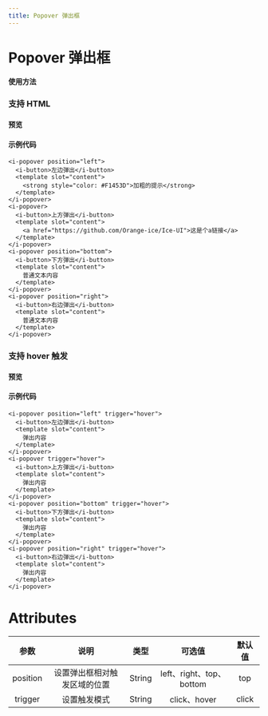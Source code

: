 ```yaml
---
title: Popover 弹出框
---
```

# Popover 弹出框

**使用方法**

### 支持 HTML

#### 预览

<ClientOnly>
<popover-demo-1></popover-demo-1>
</ClientOnly>

#### 示例代码

```vue
<i-popover position="left">
  <i-button>左边弹出</i-button>
  <template slot="content">
    <strong style="color: #F1453D">加粗的提示</strong>
  </template>
</i-popover>
<i-popover>
  <i-button>上方弹出</i-button>
  <template slot="content">
    <a href="https://github.com/Orange-ice/Ice-UI">这是个a链接</a>
  </template>
</i-popover>
<i-popover position="bottom">
  <i-button>下方弹出</i-button>
  <template slot="content">
    普通文本内容
  </template>
</i-popover>
<i-popover position="right">
  <i-button>右边弹出</i-button>
  <template slot="content">
    普通文本内容
  </template>
</i-popover>
```

### 支持 hover 触发

#### 预览

<ClientOnly>
<popover-demo-2></popover-demo-2>
</ClientOnly>

#### 示例代码

```vue
<i-popover position="left" trigger="hover">
  <i-button>左边弹出</i-button>
  <template slot="content">
    弹出内容
  </template>
</i-popover>
<i-popover trigger="hover">
  <i-button>上方弹出</i-button>
  <template slot="content">
    弹出内容
  </template>
</i-popover>
<i-popover position="bottom" trigger="hover">
  <i-button>下方弹出</i-button>
  <template slot="content">
    弹出内容
  </template>
</i-popover>
<i-popover position="right" trigger="hover">
  <i-button>右边弹出</i-button>
  <template slot="content">
    弹出内容
  </template>
</i-popover>
```

# Attributes
|参数| 说明 |  类型  | 可选值 | 默认值 |
| :-------------: |:-------------:| :-----:|:-----:|:-----:|
|position| 设置弹出框相对触发区域的位置 | String |left、right、top、bottom| top
|trigger| 设置触发模式 | String |click、hover|click